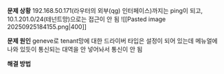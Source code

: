 **문제 상황**
192.168.50.171(라우터의 외부(qg) 인터페이스)까지는 ping이 되고, 
10.1.201.0/24(테넌트망)으로는 접근이 안 됨
![[Pasted image 20250925184155.png|400]]

**문제 원인**
geneve로 tenant망에 대한 드라이버 타입은 설정이 되어 있는데 메뉴얼에 나와 있듯이 통신되는 대역을 안 넣어놔서 통신이 안 됨

**해결 방법**
